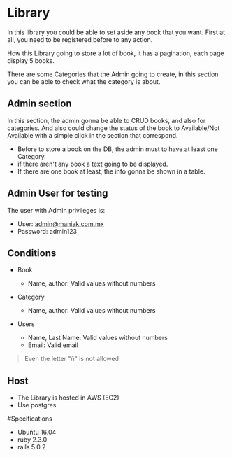 # Library

In this library you could be able to set aside any book that you want.
First at all, you need to be registered before to any action.

How this Library going to store a lot of book, it has a pagination,
each page display 5 books.

There are some Categories that the Admin going to create,
in this section you can be able to check what the category is about.


## Admin section

In this section, the admin gonna be able to CRUD books, and also for categories.
And also could change the status of the book to Available/Not Available with a simple click in the section that correspond.

* Before to store a book on the DB, the admin must to have at least one Category.
* if there aren't any book a text going to be displayed.
* If there are one book at least, the info gonna be shown in a table.


## Admin User for testing

The user with Admin privileges is:

* User: admin@maniak.com.mx
* Password: admin123

## Conditions

* Book
  * Name, author: Valid values without numbers

* Category
  * Name, author: Valid values without numbers

* Users
  * Name, Last Name: Valid values without numbers
  * Email: Valid email

> Even the letter "ñ" is not allowed

## Host

* The Library is hosted in AWS (EC2)
* Use postgres


#Specifications

* Ubuntu 16.04
* ruby 2.3.0
* rails 5.0.2
